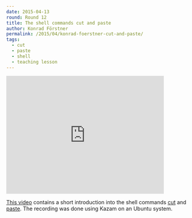 ```yaml
---
date: 2015-04-13
round: Round 12
title: The shell commands cut and paste
author: Konrad Förstner
permalink: /2015/04/konrad-foerstner-cut-and-paste/
tags:
  - cut 
  - paste
  - shell
  - teaching lesson
---
```


<iframe width="420" height="315" src="https://youtu.be/gQwb_HpTcQE" frameborder="0" 
allowfullscreen></iframe>

[This video](https://www.youtube.com/watch?v=gQwb_HpTcQE) contains a
short introduction into the shell commands
[cut](http://linux.die.net/man/1/cut) and
[paste](http://linux.die.net/man/1/paste). The recording was done
using Kazam on an Ubuntu system.
